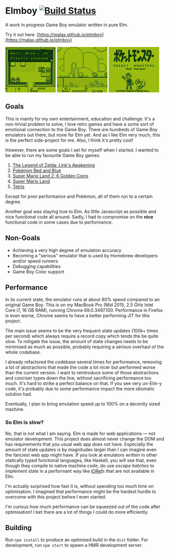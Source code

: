 # Elmboy [![Build Status](https://travis-ci.org/Malax/elmboy.svg?branch=master)](https://travis-ci.org/Malax/elmboy)
A work in progress Game Boy emulator written in pure Elm. 

Try it out here: [https://malax.github.io/elmboy](https://malax.github.io/elmboy)

![The Legend of Zelda: Link's Awakening Gameplay](https://raw.githubusercontent.com/Malax/elmboy/master/readme-assets/zelda.png)
![Kirby's Dreamland Gameplay](https://raw.githubusercontent.com/Malax/elmboy/master/readme-assets/kirby.png)
![Pokemon Red Title Screen](https://raw.githubusercontent.com/Malax/elmboy/master/readme-assets/pokemon.png)

## Goals
This is mainly for my own entertainment, education and challenge. It's a non-trivial problem to solve, I love retro games and have a some sort of emotional 
connection  to the Game Boy. There are hundreds of Game Boy emulators out there, but none for Elm yet. And as I like Elm very much, this is the perfect 
side-project for me. Also, I think it's pretty cool!

However, there are some goals I set for myself when I started. I wanted to be able to run my favourite Game Boy games:

1. [The Legend of Zelda: Link's Awakening](https://en.wikipedia.org/wiki/The_Legend_of_Zelda:_Link%27s_Awakening)
2. [Pokémon Red and Blue](https://en.wikipedia.org/wiki/Pok%C3%A9mon_Red_and_Blue)
3. [Super Mario Land 2: 6 Golden Coins](https://en.wikipedia.org/wiki/Super_Mario_Land_2:_6_Golden_Coins)
4. [Super Mario Land](https://en.wikipedia.org/wiki/Super_Mario_Land)
5. [Tetris](https://en.wikipedia.org/wiki/Tetris)

Except for poor performance and Pokémon, all of them run to a certain degree.

Another goal was staying true to Elm. As little Javascript as possible and nice functional code all around. Sadly, I had to compromise on the **nice** 
functional code in some cases due to performance.

## Non-Goals
- Achieving a very high degree of emulation accuracy
- Becoming a "serious" emulator that is used by Homebrew developers and/or speed runners
- Debugging capabilities
- Game Boy Color support

## Performance
In its current state, the emulator runs at about 80% speed compared to an original Game Boy. 
This is on my MacBook Pro (Mid 2015, 2.5 GHz Intel Core i7, 16 GB RAM), running Chrome 69.0.3497.100. Performance in Firefox is even worse,
Chrome seems to have a better performing JIT for this project.

The main issue seems to be the very frequent state updates (100k+ times per second) which always require a record copy which tends the be quite slow. To
mitigate the issue, the amount of state changes needs to be minimised as much as possible, probably requiring a serious overhaul of the whole codebase.

I already refactored the codebase several times for performance, removing a lot of abstractions that made the code a lot nicer but performed worse than the 
current version. I want to reintroduce some of those abstractions and conciser types down the line, without sacrificing performance too much. It's hard to 
strike a perfect balance on that. If you see very un-Elm-y code, it's probably due to some performance impact the more idiomatic solution had.

Eventually, I plan to bring emulation speed up to 100% on a decently sized machine.

### So Elm is slow?
No, that is not what I am saying. Elm is made for web applications — not emulator development. This project does almost never change the DOM and has
requirements that you usual web app does not have. Especially the amount of state updates is by magnitudes larger than I can imagine even the fanciest
web app might have. If you look at emulators written in other statically typed functional languages, like Haskell, you will see that, even though they compile to
native machine code, do use *escape hatches* to implement state in a performant way like 
[IORef](https://hackage.haskell.org/package/base-4.12.0.0/docs/Data-IORef.html)s that are not available in Elm.

I'm actually surprised how fast it is, without spending too much time on optimisation. I imagined that performance might be the hardest hurdle to overcome
with this project before I even started.

I'm curious how much performance can be squeezed out of the code after optimisation! I bet there are a lot of things I could do more efficiently.

## Building
Run `npm install` to produce an optimised build in the `dist` folder. For development, run `npm start` to spawn a HMR development server.
